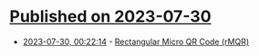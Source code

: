 # [Published on 2023-07-30](index.md)

* [2023-07-30, 00:22:14](https://lobste.rs/s/7miumq/rectangular_micro_qr_code_rmqr) - [Rectangular Micro QR Code (rMQR)](https://hackaday.io/project/192082-rectangular-micro-qr-code-rmqr/)
